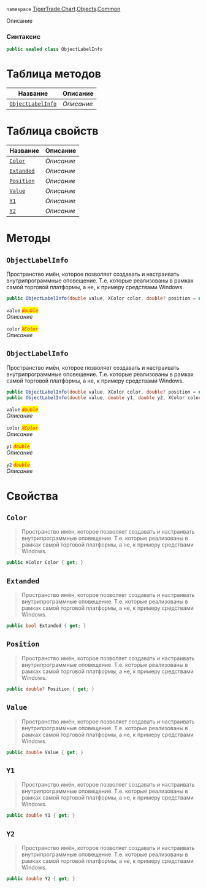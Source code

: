 
`namespace` [TigerTrade.Chart](../../../TigerTrade.Chart.md).[Objects](../../../TigerTrade.Chart/Objects.md).[Common](../../../TigerTrade.Chart/Objects/Common.md)


Описание

### Синтаксис
```csharp
public sealed class ObjectLabelInfo
```


# Таблица методов
| Название | Описание |
| --- | --- |
| [`ObjectLabelInfo`](./ObjectLabelInfo.cs/Методы/ObjectLabelInfo.md) | *Описание* |

# Таблица свойств
| Название | Описание |
| --- | --- |
| [`Color`](./ObjectLabelInfo.cs/Свойства/Color.md) | *Описание* |
| [`Extanded`](./ObjectLabelInfo.cs/Свойства/Extanded.md) | *Описание* |
| [`Position`](./ObjectLabelInfo.cs/Свойства/Position.md) | *Описание* |
| [`Value`](./ObjectLabelInfo.cs/Свойства/Value.md) | *Описание* |
| [`Y1`](./ObjectLabelInfo.cs/Свойства/Y1.md) | *Описание* |
| [`Y2`](./ObjectLabelInfo.cs/Свойства/Y2.md) | *Описание* |





# Методы

## `ObjectLabelInfo`
Пространство имён, которое позволяет создавать и настраивать внутрипрограммные оповещение. Т.е. которые реализованы в рамках самой торговой платформы, а не, к примеру средствами Windows.

```csharp
public ObjectLabelInfo(double value, XColor color, double? position = null)
```

`value` <mark style="color:red;">*`double`*</mark>  
 *Описание*  

`color` <mark style="color:red;">*`XColor`*</mark>  
 *Описание*  



## `ObjectLabelInfo`
Пространство имён, которое позволяет создавать и настраивать внутрипрограммные оповещение. Т.е. которые реализованы в рамках самой торговой платформы, а не, к примеру средствами Windows.

```csharp
public ObjectLabelInfo(double value, XColor color, double? position = null)
public ObjectLabelInfo(double value, double y1, double y2, XColor color)
```

`value` <mark style="color:red;">*`double`*</mark>  
 *Описание*  

`color` <mark style="color:red;">*`XColor`*</mark>  
 *Описание*  

`y1` <mark style="color:red;">*`double`*</mark>  
 *Описание*  

`y2` <mark style="color:red;">*`double`*</mark>  
 *Описание*  


# Свойства

## `Color`
> Пространство имён, которое позволяет создавать и настраивать внутрипрограммные оповещение. Т.е. которые реализованы в рамках самой торговой платформы, а не, к примеру средствами Windows.

```csharp
public XColor Color { get; }
```

## `Extanded`
> Пространство имён, которое позволяет создавать и настраивать внутрипрограммные оповещение. Т.е. которые реализованы в рамках самой торговой платформы, а не, к примеру средствами Windows.

```csharp
public bool Extanded { get; }
```

## `Position`
> Пространство имён, которое позволяет создавать и настраивать внутрипрограммные оповещение. Т.е. которые реализованы в рамках самой торговой платформы, а не, к примеру средствами Windows.

```csharp
public double? Position { get; }
```

## `Value`
> Пространство имён, которое позволяет создавать и настраивать внутрипрограммные оповещение. Т.е. которые реализованы в рамках самой торговой платформы, а не, к примеру средствами Windows.

```csharp
public double Value { get; }
```

## `Y1`
> Пространство имён, которое позволяет создавать и настраивать внутрипрограммные оповещение. Т.е. которые реализованы в рамках самой торговой платформы, а не, к примеру средствами Windows.

```csharp
public double Y1 { get; }
```

## `Y2`
> Пространство имён, которое позволяет создавать и настраивать внутрипрограммные оповещение. Т.е. которые реализованы в рамках самой торговой платформы, а не, к примеру средствами Windows.

```csharp
public double Y2 { get; }
```


